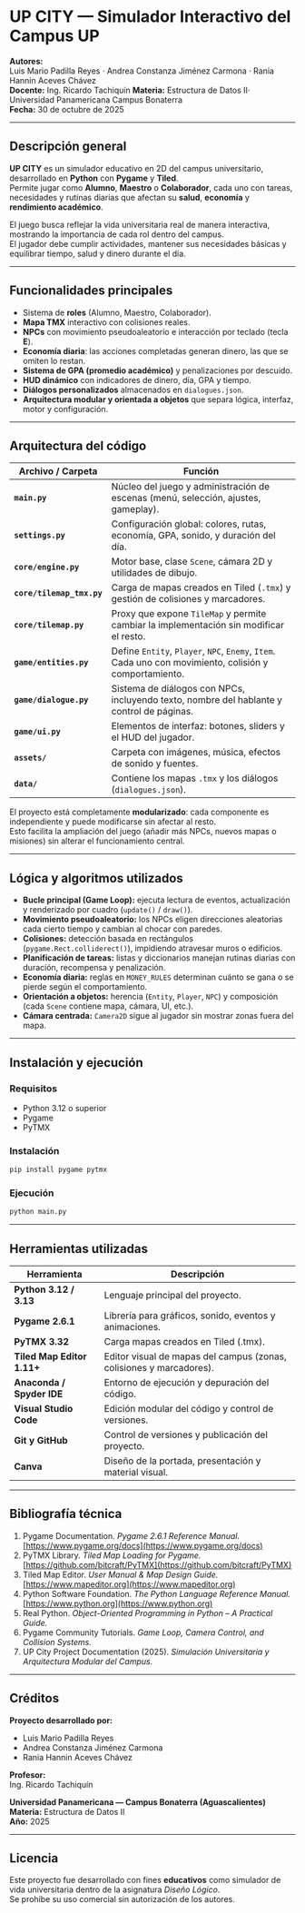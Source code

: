 # UP CITY — Simulador Interactivo del Campus UP

**Autores:**  
Luis Mario Padilla Reyes · Andrea Constanza Jiménez Carmona · Rania Hannin Aceves Chávez  
**Docente:** Ing. Ricardo Tachiquín
**Materia:** Estructura de Datos II· Universidad Panamericana Campus Bonaterra  
**Fecha:** 30 de octubre de 2025  

---

## Descripción general

**UP CITY** es un simulador educativo en 2D del campus universitario, desarrollado en **Python** con **Pygame** y **Tiled**.  
Permite jugar como **Alumno**, **Maestro** o **Colaborador**, cada uno con tareas, necesidades y rutinas diarias que afectan su **salud**, **economía** y **rendimiento académico**.

El juego busca reflejar la vida universitaria real de manera interactiva, mostrando la importancia de cada rol dentro del campus.  
El jugador debe cumplir actividades, mantener sus necesidades básicas y equilibrar tiempo, salud y dinero durante el día.

---

## Funcionalidades principales

- Sistema de **roles** (Alumno, Maestro, Colaborador).  
- **Mapa TMX** interactivo con colisiones reales.  
- **NPCs** con movimiento pseudoaleatorio e interacción por teclado (tecla **E**).  
- **Economía diaria**: las acciones completadas generan dinero, las que se omiten lo restan.  
- **Sistema de GPA (promedio académico)** y penalizaciones por descuido.  
- **HUD dinámico** con indicadores de dinero, día, GPA y tiempo.  
- **Diálogos personalizados** almacenados en `dialogues.json`.  
- **Arquitectura modular y orientada a objetos** que separa lógica, interfaz, motor y configuración.  

---

## Arquitectura del código

| Archivo / Carpeta | Función |
|--------------------|---------|
| **`main.py`** | Núcleo del juego y administración de escenas (menú, selección, ajustes, gameplay). |
| **`settings.py`** | Configuración global: colores, rutas, economía, GPA, sonido, y duración del día. |
| **`core/engine.py`** | Motor base, clase `Scene`, cámara 2D y utilidades de dibujo. |
| **`core/tilemap_tmx.py`** | Carga de mapas creados en Tiled (`.tmx`) y gestión de colisiones y marcadores. |
| **`core/tilemap.py`** | Proxy que expone `TileMap` y permite cambiar la implementación sin modificar el resto. |
| **`game/entities.py`** | Define `Entity`, `Player`, `NPC`, `Enemy`, `Item`. Cada uno con movimiento, colisión y comportamiento. |
| **`game/dialogue.py`** | Sistema de diálogos con NPCs, incluyendo texto, nombre del hablante y control de páginas. |
| **`game/ui.py`** | Elementos de interfaz: botones, sliders y el HUD del jugador. |
| **`assets/`** | Carpeta con imágenes, música, efectos de sonido y fuentes. |
| **`data/`** | Contiene los mapas `.tmx` y los diálogos (`dialogues.json`). |

El proyecto está completamente **modularizado**: cada componente es independiente y puede modificarse sin afectar al resto.  
Esto facilita la ampliación del juego (añadir más NPCs, nuevos mapas o misiones) sin alterar el funcionamiento central.

---

## Lógica y algoritmos utilizados

- **Bucle principal (Game Loop):** ejecuta lectura de eventos, actualización y renderizado por cuadro (`update()` / `draw()`).  
- **Movimiento pseudoaleatorio:** los NPCs eligen direcciones aleatorias cada cierto tiempo y cambian al chocar con paredes.  
- **Colisiones:** detección basada en rectángulos (`pygame.Rect.colliderect()`), impidiendo atravesar muros o edificios.  
- **Planificación de tareas:** listas y diccionarios manejan rutinas diarias con duración, recompensa y penalización.  
- **Economía diaria:** reglas en `MONEY_RULES` determinan cuánto se gana o se pierde según el comportamiento.  
- **Orientación a objetos:** herencia (`Entity`, `Player`, `NPC`) y composición (cada `Scene` contiene mapa, cámara, UI, etc.).  
- **Cámara centrada:** `Camera2D` sigue al jugador sin mostrar zonas fuera del mapa.  

---

## Instalación y ejecución

### Requisitos
- Python 3.12 o superior  
- Pygame  
- PyTMX  

### Instalación
```bash
pip install pygame pytmx
```

### Ejecución
```bash
python main.py
```

---

## Herramientas utilizadas

| Herramienta | Descripción |
|--------------|-------------|
| **Python 3.12 / 3.13** | Lenguaje principal del proyecto. |
| **Pygame 2.6.1** | Librería para gráficos, sonido, eventos y animaciones. |
| **PyTMX 3.32** | Carga mapas creados en Tiled (.tmx). |
| **Tiled Map Editor 1.11+** | Editor visual de mapas del campus (zonas, colisiones y marcadores). |
| **Anaconda / Spyder IDE** | Entorno de ejecución y depuración del código. |
| **Visual Studio Code** | Edición modular del código y control de versiones. |
| **Git y GitHub** | Control de versiones y publicación del proyecto. |
| **Canva** | Diseño de la portada, presentación y material visual. |

---

## Bibliografía técnica

1. Pygame Documentation. *Pygame 2.6.1 Reference Manual.*  
   [https://www.pygame.org/docs](https://www.pygame.org/docs)  
2. PyTMX Library. *Tiled Map Loading for Pygame.*  
   [https://github.com/bitcraft/PyTMX](https://github.com/bitcraft/PyTMX)  
3. Tiled Map Editor. *User Manual & Map Design Guide.*  
   [https://www.mapeditor.org](https://www.mapeditor.org)  
4. Python Software Foundation. *The Python Language Reference Manual.*  
   [https://www.python.org](https://www.python.org)  
5. Real Python. *Object-Oriented Programming in Python – A Practical Guide.*  
6. Pygame Community Tutorials. *Game Loop, Camera Control, and Collision Systems.*  
7. UP City Project Documentation (2025). *Simulación Universitaria y Arquitectura Modular del Campus.*

---

## Créditos

**Proyecto desarrollado por:**  
- Luis Mario Padilla Reyes  
- Andrea Constanza Jiménez Carmona  
- Rania Hannin Aceves Chávez  

**Profesor:**  
Ing. Ricardo Tachiquín

**Universidad Panamericana — Campus Bonaterra (Aguascalientes)**  
**Materia:** Estructura de Datos II  
**Año:** 2025  

---

## Licencia

Este proyecto fue desarrollado con fines **educativos** como simulador de vida universitaria dentro de la asignatura *Diseño Lógico*.  
Se prohíbe su uso comercial sin autorización de los autores.
